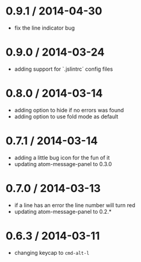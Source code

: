 
0.9.1 / 2014-04-30
==================

 * fix the line indicator bug

0.9.0 / 2014-03-24
==================

 * adding support for `.jslintrc´ config files

0.8.0 / 2014-03-14
==================

 * adding option to hide if no errors was found
 * adding option to use fold mode as default

0.7.1 / 2014-03-14
==================

 * adding a little bug icon for the fun of it
 * updating atom-message-panel to 0.3.0

0.7.0 / 2014-03-13
==================

 * if a line has an error the line number will turn red
 * updating atom-message-panel to 0.2.*

0.6.3 / 2014-03-11
==================

 * changing keycap to `cmd-alt-l`
